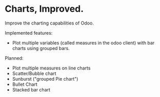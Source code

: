 Charts, Improved.
=================

Improve the charting capabilities of Odoo.

Implemented features:
 * Plot multiple variables (called measures in the odoo client) with bar charts
   using grouped bars.

Planned:
 * Plot multiple measures on line charts
 * Scatter/Bubble chart
 * Sunburst ("grouped Pie chart")
 * Bullet Chart
 * Stacked bar chart
